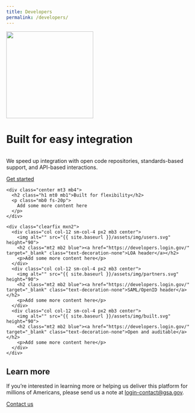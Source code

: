 ```yaml
---
title: Developers
permalink: /developers/
---
```


<div class="bg-navy">
  <div class="container cntnr-wide px2 py5 clearfix">
    <img alt="" width="231" class="mt1 mx4 right md-show" src="{{ '/assets/img/playbook-landing.svg' | prepend: site.baseurl }}">
    <h1 class="mt0 mb1 white">
      Built for easy integration
    </h1><img alt="" class="mb3" src="{{ '/assets/img/hr-red-2.svg' | relative_url }}">
    <p class="mb3 overflow-hidden white fs-20p serif">
      We speed up integration with open code repositories, standards-based support, and API-based interactions.
    </p>
    <a href="https://developers.login.gov/" target="_blank" class="btn btn-primary btn-wide">Get started</a>
  </div>
</div>

<div class="bg-white">
  <div class="container cntnr-wide p2">

    <div class="center mt3 mb4">
      <h2 class="h1 mt0 mb1">Built for flexibility</h2>
      <p class="mb0 fs-20p">
        Add some more content here
      </p>
    </div>

    <div class="clearfix mxn2">
      <div class="col col-12 sm-col-4 px2 mb3 center">
        <img alt="" src="{{ site.baseurl }}/assets/img/users.svg" height="90">
        <h2 class="mt2 mb2 blue"><a href="https://developers.login.gov/" target="_blank" class="text-decoration-none">LOA header</a></h2>
        <p>Add some more content here</p>
      </div>
      <div class="col col-12 sm-col-4 px2 mb3 center">
        <img alt="" src="{{ site.baseurl }}/assets/img/partners.svg" height="90">
        <h2 class="mt2 mb2 blue"><a href="https://developers.login.gov/" target="_blank" class="text-decoration-none">SAML/OpenID header</a></h2>
        <p>Add some more content here</p>
      </div>
      <div class="col col-12 sm-col-4 px2 mb3 center">
        <img alt="" src="{{ site.baseurl }}/assets/img/built.svg" height="90">
        <h2 class="mt2 mb2 blue"><a href="https://developers.login.gov/" target="_blank" class="text-decoration-none">Open and auditable</a></h2>
        <p>Add some more content here</p>
      </div>
    </div>
  </div>
</div>

<div class="bg-light-blue">
  <div class="container cntnr-wide px2 py3">
    <div class="clearfix">
      <div class="col-12 sm-col-10 mx-auto">
        <h2 class="mt1 mb2 red">Learn more</h2>
        <p class="mt0 fs-20p serif line-height-3">If you’re interested in learning more or helping us deliver this platform for millions of Americans, please send us a note at <a href="mailto:login-contact@gsa.gov?subject=login.gov">login-contact@gsa.gov</a>.</p>
        <div class="center">
          <a href="{{ site.baseurl }}/contact" class="btn btn-primary btn-wide mb2">Contact us</a>
        </div>
      </div>
    </div>
  </div>
</div>
